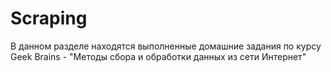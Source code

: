 # Scraping

В данном разделе находятся выполненные домашние задания по курсу Geek Brains - "Методы сбора и обработки данных из сети Интернет"
